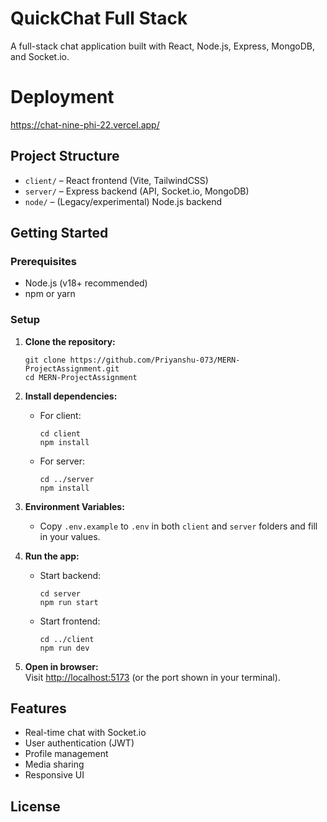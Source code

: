 # QuickChat Full Stack

A full-stack chat application built with React, Node.js, Express, MongoDB, and Socket.io.

# Deployment
https://chat-nine-phi-22.vercel.app/
## Project Structure

- `client/` – React frontend (Vite, TailwindCSS)
- `server/` – Express backend (API, Socket.io, MongoDB)
- `node/` – (Legacy/experimental) Node.js backend

## Getting Started

### Prerequisites

- Node.js (v18+ recommended)
- npm or yarn

### Setup

1. **Clone the repository:**
   ```
   git clone https://github.com/Priyanshu-073/MERN-ProjectAssignment.git
   cd MERN-ProjectAssignment
   ```

2. **Install dependencies:**
   - For client:
     ```
     cd client
     npm install
     ```
   - For server:
     ```
     cd ../server
     npm install
     ```

3. **Environment Variables:**
   - Copy `.env.example` to `.env` in both `client` and `server` folders and fill in your values.

4. **Run the app:**
   - Start backend:
     ```
     cd server
     npm run start
     ```
   - Start frontend:
     ```
     cd ../client
     npm run dev
     ```

5. **Open in browser:**  
   Visit [http://localhost:5173](http://localhost:5173) (or the port shown in your terminal).

## Features

- Real-time chat with Socket.io
- User authentication (JWT)
- Profile management
- Media sharing
- Responsive UI

## License

